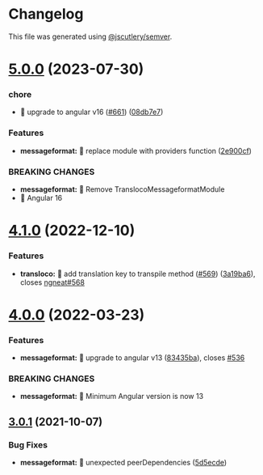 # Changelog

This file was generated using [@jscutlery/semver](https://github.com/jscutlery/semver).

# [5.0.0](https://github.com/ngneat/transloco/compare/transloco-messageformat-4.1.0...transloco-messageformat-5.0.0) (2023-07-30)

### chore

- 🤖 upgrade to angular v16 ([#661](https://github.com/ngneat/transloco/issues/661)) ([08db7e7](https://github.com/ngneat/transloco/commit/08db7e7d1f64846fa0b07123dee8ff5bff20b4f0))

### Features

- **messageformat:** 🎸 replace module with providers function ([2e900cf](https://github.com/ngneat/transloco/commit/2e900cfea00bf13c31eddb1df420f7f685b174bb))

### BREAKING CHANGES

- **messageformat:** 🧨 Remove TranslocoMessageformatModule
- 🧨 Angular 16

# [4.1.0](https://github.com/ngneat/transloco/compare/transloco-messageformat-4.0.0...transloco-messageformat-4.1.0) (2022-12-10)

### Features

- **transloco:** 🎸 add translation key to transpile method ([#569](https://github.com/ngneat/transloco/issues/569)) ([3a19ba6](https://github.com/ngneat/transloco/commit/3a19ba6cde6a96c8d4af893b824400dd7217cd71)), closes [ngneat#568](https://github.com/ngneat/issues/568)

# [4.0.0](https://github.com/ngneat/transloco/compare/transloco-messageformat-3.0.1...transloco-messageformat-4.0.0) (2022-03-23)

### Features

- **messageformat:** 🎸 upgrade to angular v13 ([83435ba](https://github.com/ngneat/transloco/commit/83435ba54f13f83fb10cb25b5cc2628a1c98d42e)), closes [#536](https://github.com/ngneat/transloco/issues/536)

### BREAKING CHANGES

- **messageformat:** 🧨 Minimum Angular version is now 13

## [3.0.1](https://github.com/ngneat/transloco/compare/transloco-messageformat-3.0.0...transloco-messageformat-3.0.1) (2021-10-07)

### Bug Fixes

- **messageformat:** 🐛 unexpected peerDependencies ([5d5ecde](https://github.com/ngneat/transloco/commit/5d5ecde883555394c7f1d8ef381b399b5b75df99))
